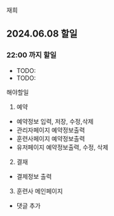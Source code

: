 재희

## 2024.06.08 할일
### 22:00 까지 할일
- TODO: 
- TODO: 


해야할일
1. 예약
  - 예약정보 입력, 저장, 수정,삭제
  - 관리자페이지 예약정보출력
  - 훈련사페이지 예약정보출력
  - 유저페이지 예약정보출력, 수정, 삭제

2. 결재 
  - 결제정보 출력

3. 훈련사 메인페이지 
  - 댓글 추가